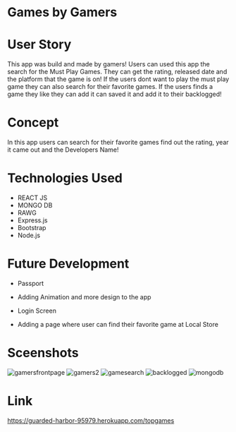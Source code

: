 # Games by Gamers

# User Story

This app was build and made by gamers! Users can used this app the search for the Must Play Games. They can get the rating, released date and the platform that the game is on! If the users dont want to play the must play game they can also search for their favorite games. If the users finds a game they like they can add it can saved it and add it to their backlogged! 

# Concept

In this app users can search for their favorite games find out the rating, year it came out and the Developers Name!

# Technologies Used

* REACT JS
* MONGO DB
* RAWG
* Express.js
* Bootstrap
* Node.js

# Future Development

* Passport

* Adding Animation and more design to the app

* Login Screen

* Adding a page where user can find their favorite game at
Local Store

# Sceenshots
![gamersfrontpage](https://user-images.githubusercontent.com/66528327/105433310-fd194c80-5c1e-11eb-9963-dcafd4c60648.PNG)
![gamers2](https://user-images.githubusercontent.com/66528327/105433312-fe4a7980-5c1e-11eb-88f1-9e99d36ab196.PNG)
![gamesearch](https://user-images.githubusercontent.com/66528327/105433315-00143d00-5c1f-11eb-9ae0-6d78b6a188d6.PNG)
![backlogged](https://user-images.githubusercontent.com/66528327/105433321-030f2d80-5c1f-11eb-86ca-03f30a767802.PNG)
![mongodb](https://user-images.githubusercontent.com/66528327/105433334-073b4b00-5c1f-11eb-88be-16fe9735f2c7.PNG)


# Link
https://guarded-harbor-95979.herokuapp.com/topgames
